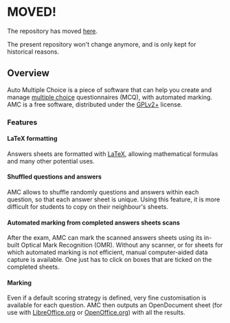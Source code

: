 # MOVED!

The repository has moved [here].

The present repository won't change anymore, and is only kept for historical reasons.

## Overview

Auto Multiple Choice is a piece of software that can help you create and manage [multiple choice] questionnaires (MCQ), with automated marking. AMC is a free software, distributed under the [GPLv2+] license.

### Features

#### LaTeX formatting

Answers sheets are formatted with [LaTeX], allowing mathematical formulas and many other potential uses.

#### Shuffled questions and answers

AMC allows to shuffle randomly questions and answers within each question, so that each answer sheet is unique. Using this feature, it is more difficult for students to copy on their neighbour's sheets.

#### Automated marking from completed answers sheets scans

After the exam, AMC can mark the scanned answers sheets using its in-built Optical Mark Recognition (OMR). Without any scanner, or for sheets for which automated marking is not efficient, manual computer-aided data capture is available. One just has to click on boxes that are ticked on the completed sheets.

#### Marking

Even if a default scoring strategy is defined, very fine customisation is available for each question. AMC then outputs an OpenDocument sheet (for use with [LibreOffice.org] or [OpenOffice.org]) with all the results.

[here]:https://gitlab.com/jojo_boulix/auto-multiple-choice/
[multiple choice]:http://en.wikipedia.org/wiki/Multiple_choice
[GPLv2+]:http://www.gnu.org/licenses/old-licenses/gpl-2.0.html
[LaTeX]:http://en.wikipedia.org/wiki/LaTeX
[LibreOffice.org]:http://libreoffice.org/
[OpenOffice.org]:http://openoffice.org/
